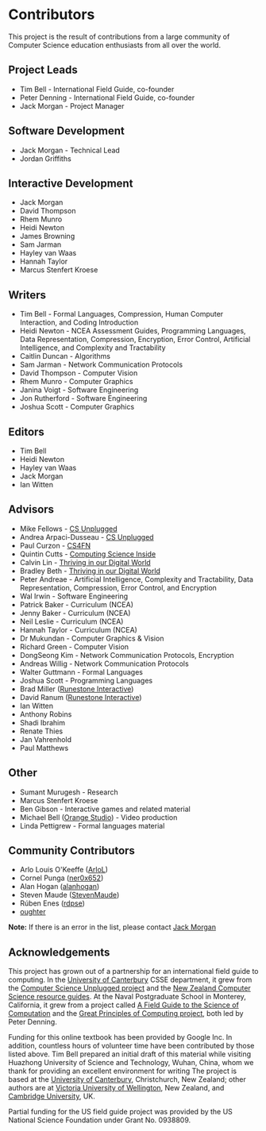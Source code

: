 # Contributors

This project is the result of contributions from a large community of Computer Science education enthusiasts from all over the world.

## Project Leads

- Tim Bell - International Field Guide, co-founder
- Peter Denning - International Field Guide, co-founder
- Jack Morgan - Project Manager

## Software Development

- Jack Morgan - Technical Lead
- Jordan Griffiths

## Interactive Development

- Jack Morgan
- David Thompson
- Rhem Munro
- Heidi Newton
- James Browning
- Sam Jarman
- Hayley van Waas
- Hannah Taylor
- Marcus Stenfert Kroese

## Writers

- Tim Bell - Formal Languages, Compression, Human Computer Interaction, and Coding Introduction
- Heidi Newton - NCEA Assessment Guides, Programming Languages, Data Representation, Compression, Encryption, Error Control, Artificial Intelligence, and Complexity and Tractability
- Caitlin Duncan - Algorithms
- Sam Jarman - Network Communication Protocols
- David Thompson - Computer Vision
- Rhem Munro - Computer Graphics
- Janina Voigt - Software Engineering
- Jon Rutherford - Software Engineering
- Joshua Scott - Computer Graphics

## Editors

- Tim Bell
- Heidi Newton
- Hayley van Waas
- Jack Morgan
- Ian Witten

## Advisors

- Mike Fellows - [CS Unplugged](http://csunplugged.org/)
- Andrea Arpaci-Dusseau - [CS Unplugged](http://csunplugged.org/)
- Paul Curzon - [CS4FN](http://www.cs4fn.org/)
- Quintin Cutts - [Computing Science Inside](https://web.archive.org/web/20150517010211/http://csi.dcs.gla.ac.uk/)
- Calvin Lin - [Thriving in our Digital World](http://www.cs.utexas.edu/~engage/)
- Bradley Beth - [Thriving in our Digital World](http://www.cs.utexas.edu/~engage/)
- Peter Andreae - Artificial Intelligence, Complexity and Tractability, Data Representation, Compression, Error Control, and Encryption
- Wal Irwin - Software Engineering
- Patrick Baker - Curriculum (NCEA)
- Jenny Baker - Curriculum (NCEA)
- Neil Leslie - Curriculum (NCEA)
- Hannah Taylor - Curriculum (NCEA)
- Dr Mukundan - Computer Graphics & Vision
- Richard Green - Computer Vision
- DongSeong Kim - Network Communication Protocols, Encryption
- Andreas Willig - Network Communication Protocols
- Walter Guttmann - Formal Languages
- Joshua Scott - Programming Languages
- Brad Miller ([Runestone Interactive](http://runestoneinteractive.org/))
- David Ranum ([Runestone Interactive](http://runestoneinteractive.org/))
- Ian Witten
- Anthony Robins
- Shadi Ibrahim
- Renate Thies
- Jan Vahrenhold
- Paul Matthews

## Other

- Sumant Murugesh - Research
- Marcus Stenfert Kroese
- Ben Gibson - Interactive games and related material
- Michael Bell ([Orange Studio](http://orangestudio.co.nz/)) - Video production
- Linda Pettigrew - Formal languages material

## Community Contributors

- Arlo Louis O'Keeffe ([ArloL](https://github.com/ArloL))
- Cornel Punga ([ner0x652](https://github.com/ner0x652))
- Alan Hogan ([alanhogan](https://github.com/alanhogan))
- Steven Maude ([StevenMaude](https://github.com/StevenMaude))
- Rúben Enes ([rdpse](https://github.com/rdpse))
- [oughter](https://github.com/oughter)

**Note:** If there is an error in the list, please contact [Jack Morgan](mailto:jack.morgan@canterbury.ac.nz)

## Acknowledgements

This project has grown out of a partnership for an international field guide to computing.
In the [University of Canterbury](http://www.canterbury.ac.nz/) CSSE department, it grew from the [Computer Science Unplugged project](http://csunplugged.org) and the [New Zealand Computer Science resource guides](http://nzacditt.org.nz/resources).
At the Naval Postgraduate School in Monterey, California, it grew from a project called [A Field Guide to the Science of Computation](http://nps.edu/Cebrowski/FGSC.html) and the [Great Principles of Computing project](http://denninginstitute.com/pjd/GP/GP-site/welcome.html), both led by Peter Denning.

Funding for this online textbook has been provided by Google Inc.
In addition, countless hours of volunteer time have been contributed by those listed above.
Tim Bell prepared an initial draft of this material while visiting Huazhong University of Science and Technology, Wuhan, China, whom we thank for providing an excellent environment for writing
The project is based at the [University of Canterbury](http://www.canterbury.ac.nz/), Christchurch, New Zealand; other authors are at [Victoria University of Wellington](http://www.victoria.ac.nz/), New Zealand, and [Cambridge University](http://www.cam.ac.uk/), UK.

Partial funding for the US field guide project was provided by the US National Science Foundation under Grant No. 0938809.
